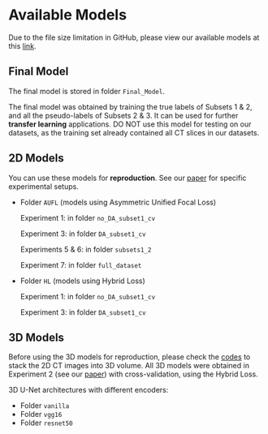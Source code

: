 # Available Models

Due to the file size limitation in GitHub, please view our available models at this [link](https://huggingface.co/adayc/skull_segmentation).

## Final Model

The final model is stored in folder `Final_Model`.

The final model was obtained by training the true labels of Subsets 1 & 2, and all the pseudo-labels of Subsets 2 & 3. It can be used for further **transfer learning** applications. DO NOT use this model for testing on our datasets, as the training set already contained all CT slices in our datasets.

## 2D Models

You can use these models for **reproduction**. See our [paper](https://doi.org/10.1101/2024.06.21.599833) for specific experimental setups.

- Folder `AUFL` (models using Asymmetric Unified Focal Loss)

  Experiment 1: in folder `no_DA_subset1_cv`
  
  Experiment 3: in folder `DA_subset1_cv`

  Experiments 5 & 6: in folder `subsets1_2`

  Experiment 7: in folder `full_dataset`

- Folder `HL` (models using Hybrid Loss)

  Experiment 1: in folder `no_DA_subset1_cv`

  Experiment 3: in folder `DA_subset1_cv`

## 3D Models

Before using the 3D models for reproduction, please check the [codes](https://github.com/BYO-UPM/Craneal_CT/blob/main/Codes/3D_unets/3D_data_preprocess.ipynb) to stack the 2D CT images into 3D volume. All 3D models were obtained in Experiment 2 (see our [paper](https://doi.org/10.1101/2024.06.21.599833)) with cross-validation, using the Hybrid Loss. 

3D U-Net architectures with different encoders:

- Folder `vanilla`
- Folder `vgg16`
- Folder `resnet50`

